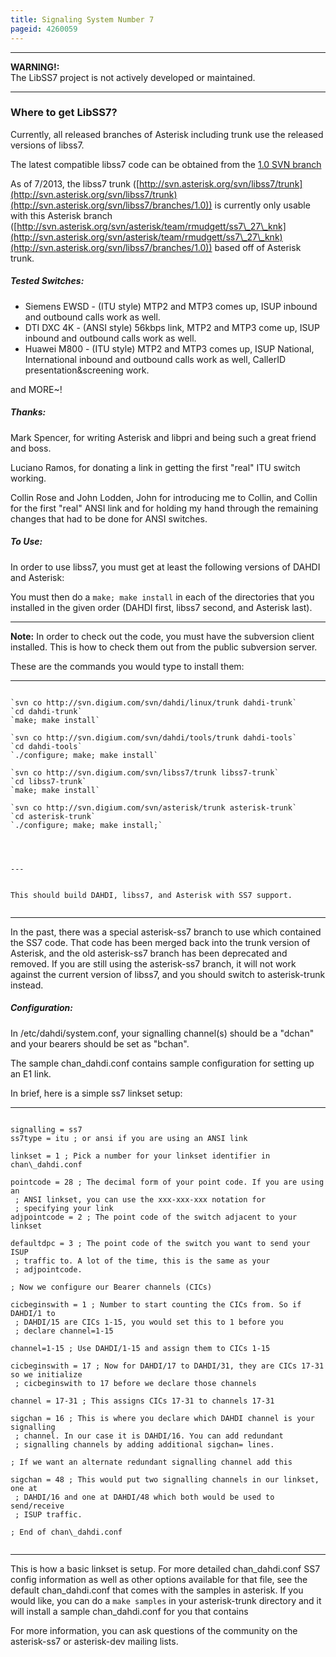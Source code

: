 ```yaml
---
title: Signaling System Number 7
pageid: 4260059
---
```





---

**WARNING!:**   
The LibSS7 project is not actively developed or maintained.

  



---


### Where to get LibSS7?

Currently, all released branches of Asterisk including trunk use the released versions of libss7.

The latest compatible libss7 code can be obtained from the [1.0 SVN branch](http://svn.asterisk.org/svn/libss7/branches/1.0)

As of 7/2013, the libss7 trunk ([http://svn.asterisk.org/svn/libss7/trunk](http://svn.asterisk.org/svn/libss7/trunk)(http://svn.asterisk.org/svn/libss7/branches/1.0)) is currently only usable with this Asterisk branch ([http://svn.asterisk.org/svn/asterisk/team/rmudgett/ss7\_27\_knk](http://svn.asterisk.org/svn/asterisk/team/rmudgett/ss7\_27\_knk)(http://svn.asterisk.org/svn/libss7/branches/1.0)) based off of Asterisk trunk.

##### Tested Switches:

* Siemens EWSD - (ITU style) MTP2 and MTP3 comes up, ISUP inbound and outbound calls work as well.
* DTI DXC 4K - (ANSI style) 56kbps link, MTP2 and MTP3 come up, ISUP inbound and outbound calls work as well.
* Huawei M800 - (ITU style) MTP2 and MTP3 comes up, ISUP National, International inbound and outbound calls work as well, CallerID presentation&screening work.

and MORE~!

##### Thanks:

Mark Spencer, for writing Asterisk and libpri and being such a great friend and boss.

Luciano Ramos, for donating a link in getting the first "real" ITU switch working.

Collin Rose and John Lodden, John for introducing me to Collin, and Collin for the first "real" ANSI link and for holding my hand through the remaining changes that had to be done for ANSI switches.

##### To Use:

In order to use libss7, you must get at least the following versions of DAHDI and Asterisk:  


You must then do a `make; make install` in each of the directories that you installed in the given order (DAHDI first, libss7 second, and Asterisk last).




---

**Note:**  In order to check out the code, you must have the subversion client installed. This is how to check them out from the public subversion server.

These are the commands you would type to install them:




---

  
  


```

`svn co http://svn.digium.com/svn/dahdi/linux/trunk dahdi-trunk`
`cd dahdi-trunk`
`make; make install`

`svn co http://svn.digium.com/svn/dahdi/tools/trunk dahdi-tools`
`cd dahdi-tools`
`./configure; make; make install`

`svn co http://svn.digium.com/svn/libss7/trunk libss7-trunk`
`cd libss7-trunk`
`make; make install`

`svn co http://svn.digium.com/svn/asterisk/trunk asterisk-trunk`
`cd asterisk-trunk`
`./configure; make; make install;`
  



---


This should build DAHDI, libss7, and Asterisk with SS7 support.


```




---


In the past, there was a special asterisk-ss7 branch to use which contained the SS7 code. That code has been merged back into the trunk version of Asterisk, and the old asterisk-ss7 branch has been deprecated and removed. If you are still using the asterisk-ss7 branch, it will not work against the current version of libss7, and you should switch to asterisk-trunk instead.

##### Configuration:

In /etc/dahdi/system.conf, your signalling channel(s) should be a "dchan" and your bearers should be set as "bchan".

The sample chan\_dahdi.conf contains sample configuration for setting up an E1 link.

In brief, here is a simple ss7 linkset setup:




---

  
  


```

signalling = ss7
ss7type = itu ; or ansi if you are using an ANSI link

linkset = 1 ; Pick a number for your linkset identifier in chan\_dahdi.conf

pointcode = 28 ; The decimal form of your point code. If you are using an
 ; ANSI linkset, you can use the xxx-xxx-xxx notation for
 ; specifying your link
adjpointcode = 2 ; The point code of the switch adjacent to your linkset

defaultdpc = 3 ; The point code of the switch you want to send your ISUP
 ; traffic to. A lot of the time, this is the same as your
 ; adjpointcode.

; Now we configure our Bearer channels (CICs)

cicbeginswith = 1 ; Number to start counting the CICs from. So if DAHDI/1 to
 ; DAHDI/15 are CICs 1-15, you would set this to 1 before you
 ; declare channel=1-15

channel=1-15 ; Use DAHDI/1-15 and assign them to CICs 1-15

cicbeginswith = 17 ; Now for DAHDI/17 to DAHDI/31, they are CICs 17-31 so we initialize
 ; cicbeginswith to 17 before we declare those channels

channel = 17-31 ; This assigns CICs 17-31 to channels 17-31

sigchan = 16 ; This is where you declare which DAHDI channel is your signalling
 ; channel. In our case it is DAHDI/16. You can add redundant
 ; signalling channels by adding additional sigchan= lines.
 
; If we want an alternate redundant signalling channel add this

sigchan = 48 ; This would put two signalling channels in our linkset, one at
 ; DAHDI/16 and one at DAHDI/48 which both would be used to send/receive
 ; ISUP traffic.

; End of chan\_dahdi.conf


```



---


This is how a basic linkset is setup. For more detailed chan\_dahdi.conf SS7 config information as well as other options available for that file, see the default chan\_dahdi.conf that comes with the samples in asterisk. If you would like, you can do a `make samples` in your asterisk-trunk directory and it will install a sample chan\_dahdi.conf for you that contains  


For more information, you can ask questions of the community on the asterisk-ss7 or asterisk-dev mailing lists.

